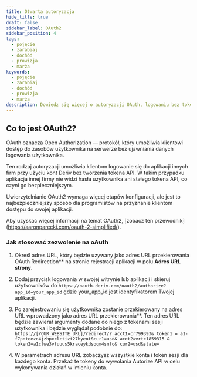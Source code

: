 ```yaml
---
title: Otwarta autoryzacja
hide_title: true
draft: false
sidebar_label: OAuth2
sidebar_position: 4
tags:
  - pojęcie
  - zarabiaj
  - dochód
  - prowizja
  - marża
keywords:
  - pojęcie
  - zarabiaj
  - dochód
  - prowizja
  - marża
description: Dowiedz się więcej o autoryzacji OAuth, logowaniu bez tokena API oraz o tym, jak możesz go wykorzystać do poprawy komfortu użytkowania aplikacji handlowej.
---
```


## Co to jest OAuth2?

OAuth oznacza Open Authorization — protokół, który umożliwia klientowi dostęp do zasobów użytkownika na serwerze bez ujawniania danych logowania użytkownika.

Ten rodzaj autoryzacji umożliwia klientom logowanie się do aplikacji innych firm przy użyciu kont Deriv bez tworzenia tokena API. W takim przypadku aplikacja innej firmy nie widzi hasła użytkownika ani stałego tokena API, co czyni go bezpieczniejszym.

Uwierzytelnianie OAuth2 wymaga więcej etapów konfiguracji, ale jest to najbezpieczniejszy sposób dla programistów na przyznanie klientom dostępu do swojej aplikacji.

Aby uzyskać więcej informacji na temat OAuth2, [zobacz ten przewodnik] (https://aaronparecki.com/oauth-2-simplified/).

### Jak stosować zezwolenie na oAuth

1. Określ adres URL, który będzie używany jako adres URL przekierowania OAuth Redirection\*\* na stronie rejestracji aplikacji w polu **Adres URL strony**.

2. Dodaj przycisk logowania w swojej witrynie lub aplikacji i skieruj użytkowników do `https://oauth.deriv.com/oauth2/authorize?app_id=your_app_id` gdzie your_app_id jest identyfikatorem Twojej aplikacji.

3. Po zarejestrowaniu się użytkownika zostanie przekierowany na adres URL wprowadzony jako adres URL przekierowania\*\*. Ten adres URL będzie zawierał argumenty dodane do niego z tokenami sesji użytkownika i będzie wyglądał podobnie do: `https://[YOUR_WEBSITE_URL]/redirect/? acct1=cr799393& token1 = a1-f7pnteezo4jzhpxclctizt27hyeot&cur1=usd& acct2=vrtc1859315 & token2=a1clwe3vfuuus5kraceykdsoqm4snfq& cur2=usd&state=`

4. W parametrach adresu URL zobaczysz wszystkie konta i token sesji dla każdego konta. Przekaż te tokeny do wywołania Autorize API w celu wykonywania działań w imieniu konta.
